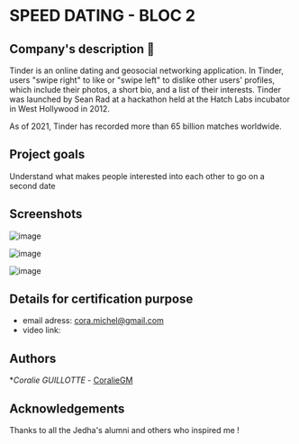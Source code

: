 # SPEED DATING - BLOC 2

## Company's description 📇
Tinder is an online dating and geosocial networking application. In Tinder, users "swipe right" to like or "swipe left" to dislike other users' profiles, which include their photos, a short bio, and a list of their interests.
Tinder was launched by Sean Rad at a hackathon held at the Hatch Labs incubator in West Hollywood in 2012.

As of 2021, Tinder has recorded more than 65 billion matches worldwide.

## Project goals
Understand what makes people interested into each other to go on a second date


## Screenshots

![image](https://user-images.githubusercontent.com/96189514/198055976-44554ced-fb8d-4c82-81d5-f25911388e25.png)

![image](https://user-images.githubusercontent.com/96189514/198056132-bb907aa0-c9af-4e7c-84d2-1770d035504b.png)

![image](https://user-images.githubusercontent.com/96189514/198056299-ad36a25a-de79-4a00-ad6b-980d630e44fb.png)

## Details for certification purpose

* email adress: cora.michel@gmail.com
* video link: 

## Authors

**Coralie GUILLOTTE* - [CoralieGM](https://github.com/CoralieGM)

## Acknowledgements
Thanks to all the Jedha's alumni and others who inspired me !
